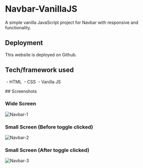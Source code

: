 # Navbar-VanillaJS
A simple vanilla JavaScript project for Navbar with responsive and functionality.

## Deployment
This website is deployed on Github.

## Tech/framework used
 - HTML
 - CSS
 - Vanilla JS

## Screenshots

### Wide Screen
![Navbar-1](https://i.ibb.co/g9ffYHM/Navbar-1.png)

### Small Screen (Before toggle clicked)
![Navbar-2](https://i.ibb.co/9gLgH4R/Navbar-2.png)

### Small Screen (After toggle clicked)
![Navbar-3](https://i.ibb.co/RyxYCgs/Navbar-3.png)
